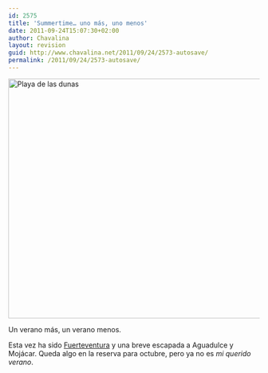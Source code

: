 ```yaml
---
id: 2575
title: 'Summertime… uno más, uno menos'
date: 2011-09-24T15:07:30+02:00
author: Chavalina
layout: revision
guid: http://www.chavalina.net/2011/09/24/2573-autosave/
permalink: /2011/09/24/2573-autosave/
---
```

[<img class="aligncenter" src="http://farm6.static.flickr.com/5274/5896642101_933bf77228_z.jpg" alt="Playa de las dunas" width="640" height="480" />](http://www.flickr.com/photos/chavalina/5896642101/ "Playa de las dunas por inma bermejo, en Flickr")

Un verano más, un verano menos.

Esta vez ha sido <a title="Mira mis fotos de Fuerteventura en Flickr" href="http://www.flickr.com/photos/chavalina/tags/fuerteventura/" target="_blank">Fuerteventura</a> y una breve escapada a Aguadulce y Mojácar. Queda algo en la reserva para octubre, pero ya no es _mi querido verano_.